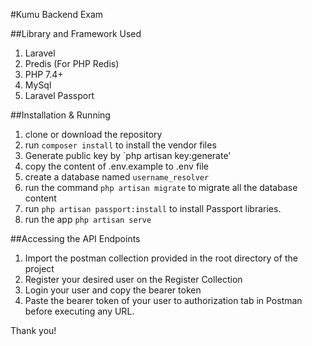 #Kumu Backend Exam

##Library and Framework Used
1. Laravel 
2. Predis (For PHP Redis)
3. PHP 7.4+
4. MySql
5. Laravel Passport

##Installation & Running
1. clone or download the repository
2. run `composer install` to install the vendor files
3. Generate public key by `php artisan key:generate'
4. copy the content of .env.example to .env file
5. create a database named `username_resolver`
6. run the command `php artisan migrate` to migrate all the database content
7. run `php artisan passport:install` to install Passport libraries.
8. run the app `php artisan serve`

##Accessing the API Endpoints
1. Import the postman collection provided in the root directory of the project
2. Register your desired user on the Register Collection
3. Login your user and copy the bearer token
4. Paste the bearer token of your user to authorization tab in Postman before executing any URL.

Thank you!
